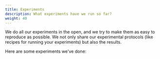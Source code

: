 ```yaml
---
title: Experiments
description: What experiments have we run so far?
weight: 40
---
```


We do all our experiments in the open, and we try to make them as easy to reproduce as possible. We not only share our experimental protocols (like recipes for running your experiments) but also the results.

Here are some experiments we've done:
<br>
